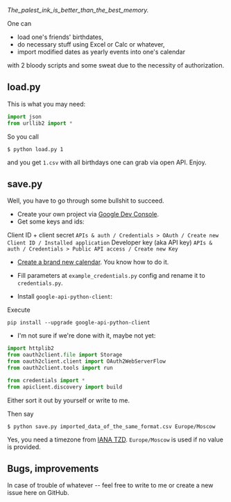 _The_palest_ink_is_better_than_the_best_memory._

One can 
* load one's friends' birthdates, 
* do necessary stuff using Excel or Calc or whatever,
* import modified dates as yearly events into one's calendar

with 2 bloody scripts and some sweat due to the necessity of authorization.

## load.py

This is what you may need:
```python
import json
from urllib2 import *
```

So you call
```
$ python load.py 1
```
and you get `1.csv` with all birthdays one can grab via open API. Enjoy.

## save.py

Well, you have to go through some bullshit to succeed.

* Create your own project via [Google Dev Console](http://console.developers.google.com).
* Get some keys and ids:
 
Client ID + client secret
`APIs & auth / Credentials > OAuth / Create new Client ID / Installed application`
Developer key (aka API key)
`APIs & auth / Credentials > Public API access / Create new Key`

* [Create a brand new calendar](https://www.google.com/calendar/). You know how to do it.

* Fill parameters at `example_credentials.py` config and rename it to `credentials.py`.

* Install `google-api-python-client`:

Execute 
```
pip install --upgrade google-api-python-client
```

* I'm not sure if we're done with it, maybe not yet: 

```python
import httplib2
from oauth2client.file import Storage
from oauth2client.client import OAuth2WebServerFlow
from oauth2client.tools import run

from credentials import *
from apiclient.discovery import build
```
Either sort it out by yourself or write to me.


Then say
```
$ python save.py imported_data_of_the_same_format.csv Europe/Moscow
```

Yes, you need a timezone from [IANA TZD](http://en.wikipedia.org/wiki/Category:Tz_database).
`Europe/Moscow` is used if no value is provided.

## Bugs, improvements

In case of trouble of whatever -- feel free to write to me or create a new issue here on GitHub.